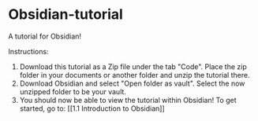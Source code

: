# Obsidian-tutorial
A tutorial for Obsidian!

Instructions:
1. Download this tutorial as a Zip file under the tab "Code". Place the zip folder in your documents or another folder and unzip the tutorial there.
2. Download Obsidian and select "Open folder as vault". Select the now unzipped folder to be your vault.
3. You should now be able to view the tutorial within Obsidian! To get started, go to: [[1.1 Introduction to Obsidian]]


